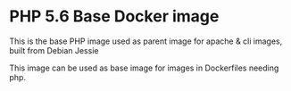 # PHP 5.6 Base Docker image

This is the base PHP image used as parent image for apache & cli images, built from Debian Jessie

This image can be used as base image for images in Dockerfiles needing php.